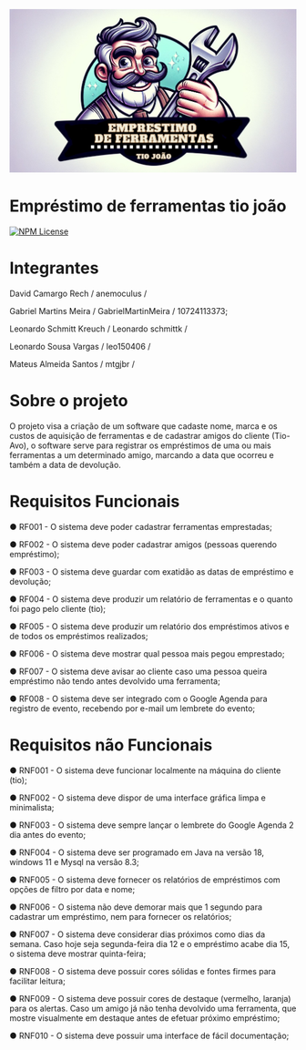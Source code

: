 ![](https://github.com/LeonardoSchmittK/a3prog-crud-ferramentas/blob/main/a3%20logo.jpeg)

# Empréstimo de ferramentas tio joão
[![NPM License](https://img.shields.io/npm/l/license)](https://github.com/LeonardoSchmittK/a3prog-crud-ferramentas/blob/main/LICENSE)
# Integrantes

David Camargo Rech / anemoculus /

Gabriel Martins Meira / GabrielMartinMeira / 10724113373;

Leonardo Schmitt Kreuch / Leonardo schmittk /

Leonardo Sousa Vargas / leo150406 /

Mateus Almeida Santos / mtgjbr /




# Sobre o projeto
O projeto visa a criação de um software que cadaste nome, marca e os custos de aquisição de ferramentas e de cadastrar amigos do cliente (Tio-Avo), o software serve para registrar os empréstimos de uma ou mais ferramentas a um determinado amigo, marcando a data que ocorreu e também a data de devolução. 



# Requisitos Funcionais
● RF001 - O sistema deve poder cadastrar ferramentas emprestadas;

● RF002 - O sistema deve poder cadastrar amigos (pessoas querendo empréstimo);

● RF003 - O sistema deve guardar com exatidão as datas de empréstimo e devolução;

● RF004 - O sistema deve produzir um relatório de ferramentas e o quanto foi pago
pelo cliente (tio);

● RF005 - O sistema deve produzir um relatório dos empréstimos ativos e de todos os
empréstimos realizados;

● RF006 - O sistema deve mostrar qual pessoa mais pegou emprestado;

● RF007 - O sistema deve avisar ao cliente caso uma pessoa queira empréstimo não
tendo antes devolvido uma ferramenta;

● RF008 - O sistema deve ser integrado com o Google Agenda para registro de
evento, recebendo por e-mail um lembrete do evento;

# Requisitos não Funcionais
● RNF001 - O sistema deve funcionar localmente na máquina do cliente (tio);

● RNF002 - O sistema deve dispor de uma interface gráfica limpa e minimalista;

● RNF003 - O sistema deve sempre lançar o lembrete do Google Agenda 2 dia antes
do evento;

● RNF004 - O sistema deve ser programado em Java na versão 18, windows 11 e Mysql na versão 8.3;

● RNF005 - O sistema deve fornecer os relatórios de empréstimos com opções de filtro
por data e nome;

● RNF006 - O sistema não deve demorar mais que 1 segundo para cadastrar um
empréstimo, nem para fornecer os relatórios;

● RNF007 - O sistema deve considerar dias próximos como dias da semana. Caso
hoje seja segunda-feira dia 12 e o empréstimo acabe dia 15, o sistema deve mostrar
quinta-feira;

● RNF008 - O sistema deve possuir cores sólidas e fontes firmes para facilitar leitura;

● RNF009 - O sistema deve possuir cores de destaque (vermelho, laranja) para os
alertas. Caso um amigo já não tenha devolvido uma ferramenta, que mostre
visualmente em destaque antes de efetuar próximo empréstimo;

● RNF010 - O sistema deve possuir uma interface de fácil documentação;

